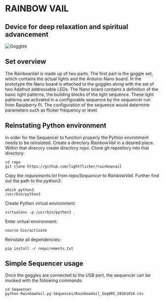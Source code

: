 # RAINBOW VAIL
Device for deep relaxation and spiritual advancement
----
![Goggles](Docs/Pictures/logo.png?s=150)

## Set overview
The RainbowVail is made up of two parts. The first part is the goggle set, which contains the actual lights and the Arduino Nano board. In the prototype the Nano board is attached to the goggles along with the set of two Adafruit addressable LEDs. The Nano board contains a definition of the basic light patterns, the building blocks of the light sequence. These light patterns are activated in a configurable sequence by the sequencer run from Raspberry Pi. The configuration of the sequence would determine parameters such as flicker frequency or level.

## Reinstating Python environment
In order for the Sequencer to function properly the Python envronment needs to be reinstated.
Create a directory *RainbowVail* in a desired place. Within that direcory create directory *repo*. Clone git repository into that directory:
```shell
cd repo
git clone https://github.com/lightflicker/rainbowvail
```
Copy the *requrements.txt* from *repo/Sequencer* to *RainbowVail*.
Further find out the path to the *python3*:
```shell
which python3
/usr/bin/python3
```
Create Python virtual environment:
```shell
virtualenv -p /usr/bin/python3 .
```
Enter virtual environment:
```shell
source bin/activate
```
Reinstate all dependencies:
```shell
pip install -r requirements.txt
```

## Simple Sequencer usage
Once the goggles are connected to the USB port, the sequencer can be invoked with the following commands:
```shell
cd Sequencer
python RainbowVail.py Sequences/RainbowVail_Seq005_20161014.csv
```
